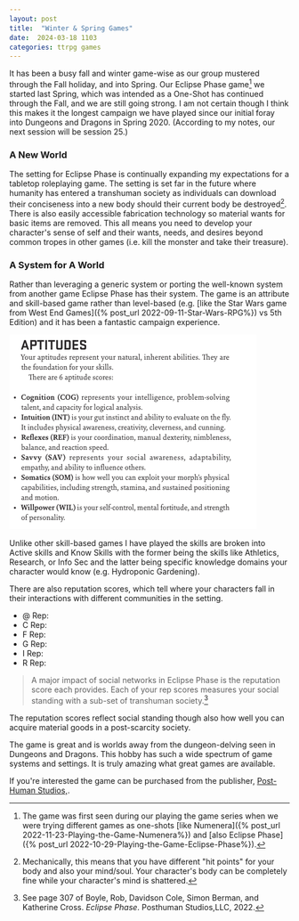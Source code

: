 ```yaml
---
layout: post
title:  "Winter & Spring Games"
date:  2024-03-18 1103
categories: ttrpg games
---
```


It has been a busy fall and winter game-wise as our group mustered through the Fall holiday, and into Spring. Our Eclipse Phase game[^1] we started last Spring, which was intended as a One-Shot has continued through the Fall, and we are still going strong. I am not certain though I think this makes it the longest campaign we have played since our initial foray into Dungeons and Dragons in Spring 2020. (According to my notes, our next session will be session 25.) 

### A New World
The setting for Eclipse Phase is continually expanding my expectations for a tabletop roleplaying game. The setting is set far in the future where humanity has entered a transhuman society as individuals can download their conciseness into a new body should their current body be destroyed[^2]. There is also easily accessible fabrication technology so material wants for basic items are removed. This all means you need to develop your character's sense of self and their wants, needs, and desires beyond common tropes in other games (i.e. kill the monster and take their treasure). 

### A System for A World
Rather than leveraging a generic system or porting the well-known system from another game Eclipse Phase has their system.  The game is an attribute and skill-based game rather than level-based (e.g. [like the Star Wars game from West End Games]({% post_url 2022-09-11-Star-Wars-RPG%}) vs  5th Edition) and it has been a fantastic campaign experience.

![ Eclipse Phase Attribute List](/img/eph_attributes.png)

Unlike other skill-based games I have played the skills are broken into Active skills and Know Skills with the former being the skills like Athletics, Research, or Info Sec and the latter being specific knowledge domains your character would know (e.g. Hydroponic Gardening).

There are also reputation scores, which tell where your characters fall in their interactions with different communities in the setting.
- @ Rep:
- C Rep:
- F Rep:
- G Rep:
- I Rep:
- R Rep:

>A major impact of social networks in Eclipse Phase is the reputation score each provides. Each of your rep scores measures your social standing with a sub-set of transhuman society.[^3]

The reputation scores reflect social standing though also how well you can acquire material goods in a post-scarcity society. 

The game is great and is worlds away from the dungeon-delving seen in Dungeons and Dragons. This hobby has such a wide spectrum of game systems and settings. It is truly amazing what great games are available.

If you're interested the game can be purchased from the publisher, [Post-Human Studios,](https://eclipsephase.com). 

[^1]: The game was first seen during our playing the game series when we were trying different games as one-shots [like Numenera]({% post_url 2022-11-23-Playing-the-Game-Numenera%}) and [also Eclipse Phase]({% post_url 2022-10-29-Playing-the-Game-Eclipse-Phase%}).

[^2]: Mechanically, this means that you have different "hit points" for your body and also your mind/soul. Your character's body can be completely fine while your character's mind is shattered.

[^3]: See page 307 of Boyle, Rob, Davidson Cole, Simon Berman, and Katherine Cross. _Eclipse Phase_. Posthuman Studios,LLC, 2022.